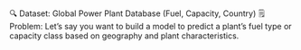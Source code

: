 🔍 Dataset: Global Power Plant Database (Fuel, Capacity, Country)
🗒️ Problem: Let’s say you want to build a model to predict a plant’s fuel type or capacity class based on geography and plant characteristics.